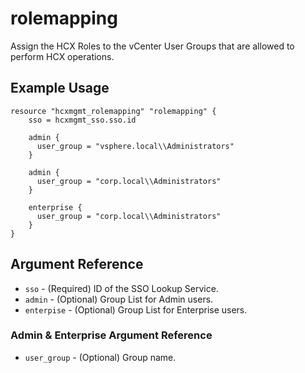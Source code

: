 # rolemapping

Assign the HCX Roles to the vCenter User Groups that are allowed to perform HCX operations.



## Example Usage

```hcl
resource "hcxmgmt_rolemapping" "rolemapping" {
    sso = hcxmgmt_sso.sso.id

    admin {
      user_group = "vsphere.local\\Administrators"
    }

    admin {
      user_group = "corp.local\\Administrators"
    }

    enterprise {
      user_group = "corp.local\\Administrators"
    }
}

```

## Argument Reference

* `sso` - (Required) ID of the SSO Lookup Service.
* `admin` - (Optional) Group List for Admin users.
* `enterpise` - (Optional) Group List for Enterprise users.

### Admin & Enterprise Argument Reference
* `user_group` - (Optional) Group name.

